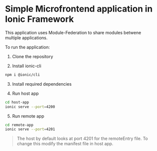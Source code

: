 # Simple Microfrontend application in Ionic Framework

This application uses Module-Federation to share modules betwene multiple applications.

To run the application:

1. Clone the repository

2. Install ionic-cli
```bash
npm i @ionic/cli
```

3. Install required dependencies

4. Run host app 
```bash
cd host-app
ionic serve --port=4200
```

5. Run remote app
```bash
cd remote-app
ionic serve --port=4201
```

> The host by default looks at port 4201 for the remoteEntry file. To change this modify the manifest file in host app.